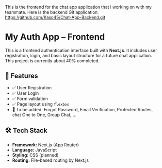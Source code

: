 This is the frontend for the chat app application that I working on with my teammate. Here is the backend Git application:
https://github.com/Kaso45/Chat-App-Backend.git


# My Auth App – Frontend

This is a frontend authentication interface built with **Next.js**. It includes user registration, login, and basic layout structure for a future chat application. This project is currently about 40% completed.

## 🚀 Features

- ✅ User Registration
- ✅ User Login
- ✅ Form validation
- ✅ Page layout using `flexbox`
- 🚧 To be added: Forgot Password, Email Verification, Protected Routes, chat One to One, Group Chat, ...

## 🛠️ Tech Stack

- **Framework:** Next.js (App Router)
- **Language:** JavaScript
- **Styling:**  CSS (planned)
- **Routing:** File-based routing by Next.js



